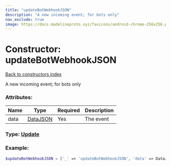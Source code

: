 ```yaml
---
title: "updateBotWebhookJSON"
description: "A new incoming event; for bots only"
nav_exclude: true
image: https://docs.madelineproto.xyz/favicons/android-chrome-256x256.png
---
```

# Constructor: updateBotWebhookJSON  
[Back to constructors index](/API_docs/constructors/index.md)



A new incoming event; for bots only

### Attributes:

| Name     |    Type       | Required | Description |
|----------|---------------|----------|-------------|
|data|[DataJSON](/API_docs/types/DataJSON.md) | Yes|The event|



### Type: [Update](/API_docs/types/Update.md)


### Example:

```php
$updateBotWebhookJSON = ['_' => 'updateBotWebhookJSON', 'data' => DataJSON];
```  
